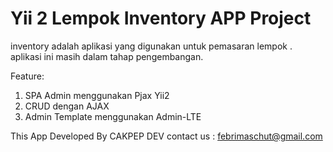 Yii 2 Lempok Inventory APP Project
===============================
inventory adalah aplikasi yang digunakan untuk pemasaran lempok .
aplikasi ini masih dalam tahap pengembangan.

Feature:
1. SPA Admin menggunakan Pjax Yii2 
2. CRUD dengan AJAX
3. Admin Template menggunakan Admin-LTE

This App Developed By CAKPEP DEV 
contact us : febrimaschut@gmail.com
